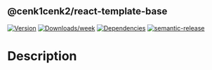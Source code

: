 ## @cenk1cenk2/react-template-base

[![Version](https://img.shields.io/npm/v/react-template-base.svg)](https://npmjs.org/package/react-template-base) [![Downloads/week](https://img.shields.io/npm/dw/react-template-base.svg)](https://npmjs.org/package/react-template-base) [![Dependencies](https://img.shields.io/librariesio/release/npm/react-template-base)](https://npmjs.org/package/react-template-base) [![semantic-release](https://img.shields.io/badge/%20%20%F0%9F%93%A6%F0%9F%9A%80-semantic--release-e10079.svg)](https://github.com/semantic-release/semantic-release)

# Description

